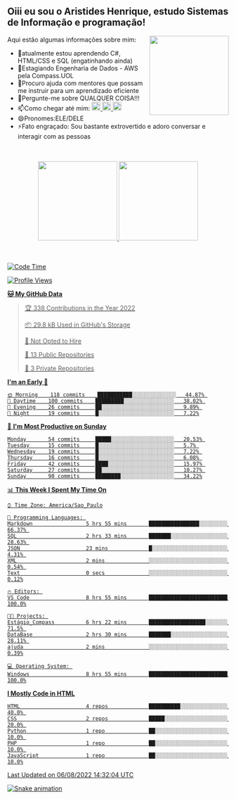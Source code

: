 ## Oiii eu sou o Aristides Henrique, estudo Sistemas de Informação e programação!

<div >
Aqui estão algumas informações sobre mim:<img align="right" height="180em" src="https://user-images.githubusercontent.com/97318481/177042589-45d62122-82a9-4a32-b3a7-87b322825b2f.png">
</div>

- 🌱atualmente estou aprendendo C#, HTML/CSS e SQL (engatinhando ainda)
- 👯Estagiando Engenharia de Dados - AWS pela Compass.UOL
- 🤔Procuro ajuda com mentores que possam me instruir para um aprendizado eficiente
- 💬Pergunte-me sobre QUALQUER COISA!!!
- 📫Como chegar até mim:
  <a href="https://www.instagram.com/aryhenry/" target="_blank">
  <img src="https://img.shields.io/badge/-Instagram-%23E4405F?style=for-the-badge&logo=instagram&logoColor=black" height="20px">
  </a>
  <a href="https://www.linkedin.com/in/aristides-henrique/" target="_blank">
  <img src="https://img.shields.io/badge/-LinkedIn-%230077B5?style=for-the-badge&logo=linkedin&logoColor=black" height="20px">
  </a> 
  <a href="mailto:arihenriqueuna@gmail.com">
  <img src="https://img.shields.io/badge/-Gmail-%23333?style=for-the-badge&logo=gmail&logoColor=white" height="20px">
  </a>
- 😄Pronomes:ELE/DELE
- ⚡Fato engraçado: Sou bastante extrovertido e adoro conversar e interagir com as pessoas
<br/>
<br/>
<div align="center">
  <a href="https://github.com/arihenrique">
  <img height="180em" src="https://github-readme-stats.vercel.app/api?username=arihenrique&show_icons=true&theme=dracula&include_all_commits=true&count_private=true"/>
  <img height="180em" src="https://github-readme-stats.vercel.app/api/top-langs/?username=arihenrique&layout=compact&langs_count=7&theme=dracula"/>
</div><br/><br/>

<!--START_SECTION:waka-->
![Code Time](http://img.shields.io/badge/Code%20Time-31%20hrs%2043%20mins-blue)

![Profile Views](http://img.shields.io/badge/Profile%20Views-14-blue)

**🐱 My GitHub Data** 

> 🏆 338 Contributions in the Year 2022
 > 
> 📦 29.8 kB Used in GitHub's Storage 
 > 
> 🚫 Not Opted to Hire
 > 
> 📜 13 Public Repositories 
 > 
> 🔑 3 Private Repositories  
 > 
**I'm an Early 🐤** 

```text
🌞 Morning    118 commits    ███████████░░░░░░░░░░░░░░   44.87% 
🌆 Daytime    100 commits    █████████░░░░░░░░░░░░░░░░   38.02% 
🌃 Evening    26 commits     ██░░░░░░░░░░░░░░░░░░░░░░░   9.89% 
🌙 Night      19 commits     █░░░░░░░░░░░░░░░░░░░░░░░░   7.22%

```
📅 **I'm Most Productive on Sunday** 

```text
Monday       54 commits     █████░░░░░░░░░░░░░░░░░░░░   20.53% 
Tuesday      15 commits     █░░░░░░░░░░░░░░░░░░░░░░░░   5.7% 
Wednesday    19 commits     █░░░░░░░░░░░░░░░░░░░░░░░░   7.22% 
Thursday     16 commits     █░░░░░░░░░░░░░░░░░░░░░░░░   6.08% 
Friday       42 commits     ████░░░░░░░░░░░░░░░░░░░░░   15.97% 
Saturday     27 commits     ██░░░░░░░░░░░░░░░░░░░░░░░   10.27% 
Sunday       90 commits     ████████░░░░░░░░░░░░░░░░░   34.22%

```


📊 **This Week I Spent My Time On** 

```text
⌚︎ Time Zone: America/Sao_Paulo

💬 Programming Languages: 
Markdown                 5 hrs 55 mins       ████████████████░░░░░░░░░   66.37% 
SQL                      2 hrs 33 mins       ███████░░░░░░░░░░░░░░░░░░   28.63% 
JSON                     23 mins             █░░░░░░░░░░░░░░░░░░░░░░░░   4.31% 
XML                      2 mins              ░░░░░░░░░░░░░░░░░░░░░░░░░   0.54% 
Text                     0 secs              ░░░░░░░░░░░░░░░░░░░░░░░░░   0.12%

🔥 Editors: 
VS Code                  8 hrs 55 mins       █████████████████████████   100.0%

🐱‍💻 Projects: 
Estágio_Compass          6 hrs 22 mins       ██████████████████░░░░░░░   71.5% 
DataBase                 2 hrs 30 mins       ███████░░░░░░░░░░░░░░░░░░   28.11% 
ajuda                    2 mins              ░░░░░░░░░░░░░░░░░░░░░░░░░   0.39%

💻 Operating System: 
Windows                  8 hrs 55 mins       █████████████████████████   100.0%

```

**I Mostly Code in HTML** 

```text
HTML                     4 repos             ██████████░░░░░░░░░░░░░░░   40.0% 
CSS                      2 repos             █████░░░░░░░░░░░░░░░░░░░░   20.0% 
Python                   1 repo              ██░░░░░░░░░░░░░░░░░░░░░░░   10.0% 
PHP                      1 repo              ██░░░░░░░░░░░░░░░░░░░░░░░   10.0% 
JavaScript               1 repo              ██░░░░░░░░░░░░░░░░░░░░░░░   10.0%

```



 Last Updated on 06/08/2022 14:32:04 UTC
<!--END_SECTION:waka-->

![Snake animation](https://github.com/arihenrique/arihenrique/blob/output/github-contribution-grid-snake.svg)
